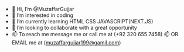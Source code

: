 - 👋 Hi, I’m @MuzaffarGujjar
- 👀 I’m interested in coding 
- 🌱 I’m currently learning HTML CSS JAVASCRIPT(NEXT.JS)
- 💞️ I’m looking to collaborate with a great opportunity
- 📫 To reach me message me or call me at (+92 320 655 7458)
  📫 OR EMAIL me at (muzaffargujjar199@gamil.com)
  

<!---
MuzaffarGujjar/MuzaffarGujjar is a ✨ special ✨ repository because its `README.md` (this file) appears on your GitHub profile.
You can click the Preview link to take a look at your changes.
--->
